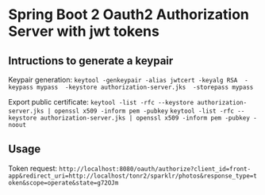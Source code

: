 # Spring Boot 2 Oauth2 Authorization Server with jwt tokens

## Intructions to generate a keypair
Keypair generation:
`keytool -genkeypair -alias jwtcert -keyalg RSA  -keypass mypass  -keystore authorization-server.jks  -storepass mypass`

Export public certificate:
`keytool -list -rfc --keystore authorization-server.jks | openssl x509 -inform pem -pubkey`
`keytool -list -rfc --keystore authorization-server.jks | openssl x509 -inform pem -pubkey -noout`

## Usage

Token request: 
`http://localhost:8080/oauth/authorize?client_id=front-app&redirect_uri=http://localhost/tonr2/sparklr/photos&response_type=token&scope=operate&state=g72OJm`


